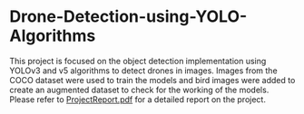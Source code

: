 # Drone-Detection-using-YOLO-Algorithms
This project is focused on the object detection implementation using YOLOv3 and v5 algorithms to detect drones in images. 
Images from the COCO dataset were used to train the models and bird images were added to create an augmented dataset to check for the working of the models.
Please refer to [ProjectReport.pdf](https://github.com/AmoghJuloori/Drone-Detection-using-YOLO-Algorithms/blob/main/ProjectReport.pdf) for a detailed report on the project.
